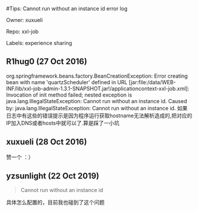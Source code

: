 #Tips: Cannot run without an instance id error log

Owner: xuxueli

Repo: xxl-job

Labels: experience sharing 

## R1hug0 (27 Oct 2016)

org.springframework.beans.factory.BeanCreationException: Error creating bean with name 'quartzScheduler' defined in URL [jar:file:/data/WEB-INF/lib/xxl-job-admin-1.3.1-SNAPSHOT.jar!/applicationcontext-xxl-job.xml]: Invocation of init method failed; nested exception is java.lang.IllegalStateException: Cannot run without an instance id.
Caused by: java.lang.IllegalStateException: Cannot run without an instance id.
如果日志中有这些的错误提示是因为程序运行获取hostname无法解析造成的,把对应的IP加入DNS或者hosts中就可以了.算是踩了一小坑


## xuxueli (28 Oct 2016)

赞一个 ：）


## yzsunlight (22 Oct 2019)

> Cannot run without an instance id

具体怎么配置的，目前我也碰到了这个问题

